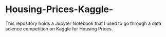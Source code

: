 # Housing-Prices-Kaggle-
This repository holds a Jupyter Notebook that I used to go through a data science competition on Kaggle for Housing Prices.
